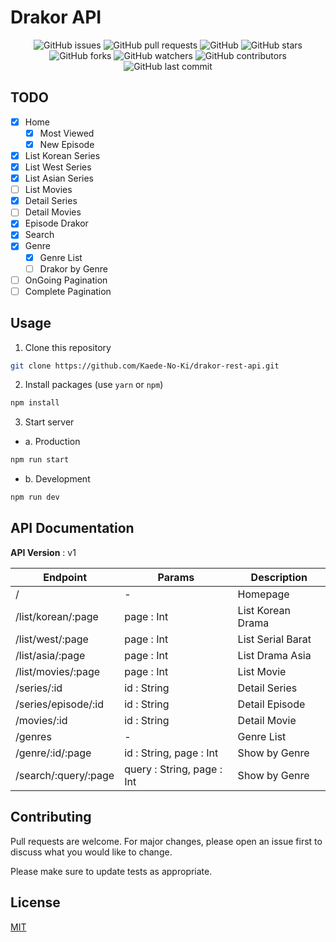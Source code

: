 # Drakor API

<p align="center">
<img alt="GitHub issues" src="https://img.shields.io/github/issues/Kaede-No-Ki/drakor-rest-api">
<img alt="GitHub pull requests" src="https://img.shields.io/github/issues-pr/Kaede-No-Ki/drakor-rest-api">
<img alt="GitHub" src="https://img.shields.io/github/license/Kaede-No-Ki/drakor-rest-api"> 
<img alt="GitHub stars" src="https://img.shields.io/github/stars/Kaede-No-Ki/drakor-rest-api">
<img alt="GitHub forks" src="https://img.shields.io/github/forks/Kaede-No-Ki/drakor-rest-api">
<img alt="GitHub watchers" src="https://img.shields.io/github/watchers/Kaede-No-Ki/drakor-rest-api">
<img alt="GitHub contributors" src="https://img.shields.io/github/contributors/Kaede-No-Ki/drakor-rest-api">
<img alt="GitHub last commit" src="https://img.shields.io/github/last-commit/Kaede-No-Ki/drakor-rest-api">
</p>

## TODO

- [x] Home
  - [x] Most Viewed
  - [x] New Episode
- [x] List Korean Series
- [x] List West Series
- [x] List Asian Series
- [ ] List Movies
- [x] Detail Series
- [ ] Detail Movies
- [x] Episode Drakor
- [x] Search
- [x] Genre
  - [x] Genre List
  - [ ] Drakor by Genre
- [ ] OnGoing Pagination
- [ ] Complete Pagination

## Usage

1. Clone this repository

```bash
git clone https://github.com/Kaede-No-Ki/drakor-rest-api.git
```

2. Install packages (use `yarn` or `npm`)

```bash
npm install
```

3. Start server

- a. Production

```bash
npm run start
```

- b. Development

```bash
npm run dev
```

## API Documentation

**API Version** : v1

| Endpoint             | Params                     | Description       |
| -------------------- | -------------------------- | ----------------- |
| /                    | -                          | Homepage          |
| /list/korean/:page   | page : Int                 | List Korean Drama |
| /list/west/:page     | page : Int                 | List Serial Barat |
| /list/asia/:page     | page : Int                 | List Drama Asia   |
| /list/movies/:page   | page : Int                 | List Movie        |
| /series/:id          | id : String                | Detail Series     |
| /series/episode/:id  | id : String                | Detail Episode    |
| /movies/:id          | id : String                | Detail Movie      |
| /genres              | -                          | Genre List        |
| /genre/:id/:page     | id : String, page : Int    | Show by Genre     |
| /search/:query/:page | query : String, page : Int | Show by Genre     |

## Contributing

Pull requests are welcome. For major changes, please open an issue first to discuss what you would like to change.

Please make sure to update tests as appropriate.

## License

[MIT](https://github.com/Kaede-No-Ki/drakor-rest-api/blob/master/LICENSE)
